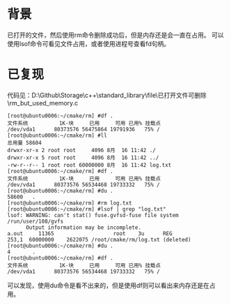 # 背景
已打开的文件，然后使用rm命令删除成功后，但是内存还是会一直在占用。
可以使用lsof命令可看见文件占用，或者使用进程号查看fd句柄。

# 已复现
代码见：D:\Github\Storage\c++\standard_library\file\已打开文件可删除\rm_but_used_memory.c

```
[root@ubuntu0006:~/cmake/rm] #df .
文件系统          1K-块     已用     可用 已用% 挂载点
/dev/vda1      80373576 56475864 19791936   75% /
[root@ubuntu0006:~/cmake/rm] #ll
总用量 58604
drwxr-xr-x 2 root root     4096 8月  16 11:42 ./
drwxr-xr-x 5 root root     4096 8月  16 11:42 ../
-rw-r--r-- 1 root root 60000000 8月  16 11:42 log.txt
[root@ubuntu0006:~/cmake/rm] #df .
文件系统          1K-块     已用     可用 已用% 挂载点
/dev/vda1      80373576 56534468 19733332   75% /
[root@ubuntu0006:~/cmake/rm] #du .
58600   .
[root@ubuntu0006:~/cmake/rm] #rm log.txt
[root@ubuntu0006:~/cmake/rm] #lsof | grep "log.txt"
lsof: WARNING: can't stat() fuse.gvfsd-fuse file system /run/user/108/gvfs
      Output information may be incomplete.
a.out     11365                   root    3u      REG              253,1  60000000    2622075 /root/cmake/rm/log.txt (deleted)
[root@ubuntu0006:~/cmake/rm] #du .
4       .
[root@ubuntu0006:~/cmake/rm] #df .
文件系统          1K-块     已用     可用 已用% 挂载点
/dev/vda1      80373576 56534468 19733332   75% /
```
可以发现，使用du命令是看不出来的，但是使用df则可以看出来内存还是在占用。